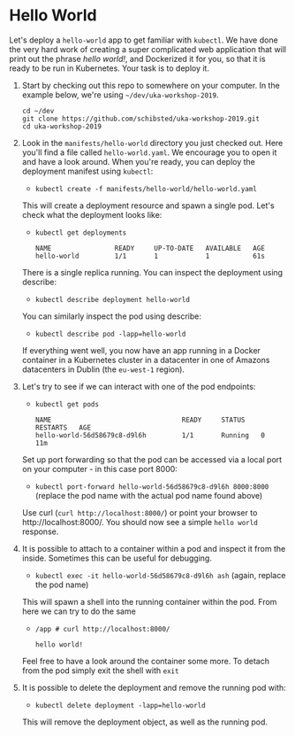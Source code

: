 # Hello World

Let's deploy a `hello-world` app to get familiar with `kubectl`.
We have done the very hard work of creating a super complicated web application that will print out the phrase *hello world!*, and Dockerized it for you, so that it is ready to be run in Kubernetes. Your task is to deploy it.

1. Start by checking out this repo to somewhere on your computer. In the example below, we're using `~/dev/uka-workshop-2019`.
    ```
    cd ~/dev
    git clone https://github.com/schibsted/uka-workshop-2019.git
    cd uka-workshop-2019
    ```

1. Look in the `manifests/hello-world` directory you just checked out. Here you'll find a file called `hello-world.yaml`. We encourage you to open it and have a look around. When you're ready, you can deploy the deployment manifest using `kubectl`:
    - `kubectl create -f manifests/hello-world/hello-world.yaml`

    This will create a deployment resource and spawn a single pod. Let's check what the deployment looks like:

    - `kubectl get deployments`
      ```
      NAME                READY     UP-TO-DATE   AVAILABLE   AGE
      hello-world         1/1       1            1           61s
      ```
    There is a single replica running. You can inspect the deployment using describe:
    - `kubectl describe deployment hello-world`
    
    You can similarly inspect the pod using describe:
    - `kubectl describe pod -lapp=hello-world`

    If everything went well, you now have an app running in a Docker container in a Kubernetes cluster in a datacenter in one of Amazons datacenters in Dublin (the `eu-west-1` region).

1. Let's try to see if we can interact with one of the pod endpoints:
    - `kubectl get pods`
      ```
      NAME                                 READY     STATUS    RESTARTS   AGE
      hello-world-56d58679c8-d9l6h         1/1       Running   0          11m
      ```

    Set up port forwarding so that the pod can be accessed via a local port on your computer - in this case port 8000:

    - `kubectl port-forward hello-world-56d58679c8-d9l6h 8000:8000` (replace the pod name with the actual pod name found above)

    Use curl (`curl http://localhost:8000/`) or point your browser to http://localhost:8000/. You should now see a simple `hello world` response.

1. It is possible to attach to a container within a pod and inspect it from the inside. Sometimes this can be useful for debugging.

    - `kubectl exec -it hello-world-56d58679c8-d9l6h ash` (again, replace the pod name)

    This will spawn a shell into the running container within the pod. From here we can try to do the same
    - `/app # curl http://localhost:8000/`
      ```
      hello world!
      ```
    Feel free to have a look around the container some more. To detach from the pod simply exit the shell with `exit`

1. It is possible to delete the deployment and remove the running pod with:
    - `kubectl delete deployment -lapp=hello-world`

    This will remove the deployment object, as well as the running pod.
